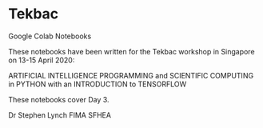 # Tekbac
Google Colab Notebooks

These notebooks have been written for the Tekbac workshop in Singapore on 13-15 April 2020:

ARTIFICIAL INTELLIGENCE PROGRAMMING and SCIENTIFIC COMPUTING in PYTHON with an INTRODUCTION to TENSORFLOW

These notebooks cover Day 3.

Dr Stephen Lynch FIMA SFHEA
